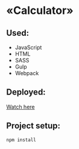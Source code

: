 # «Calculator»

## Used:
- JavaScript
- HTML
- SASS
- Gulp
- Webpack

## Deployed:
[Watch here](https://nda17.github.io/Calculator/)

## Project setup:
```
npm install 
```


